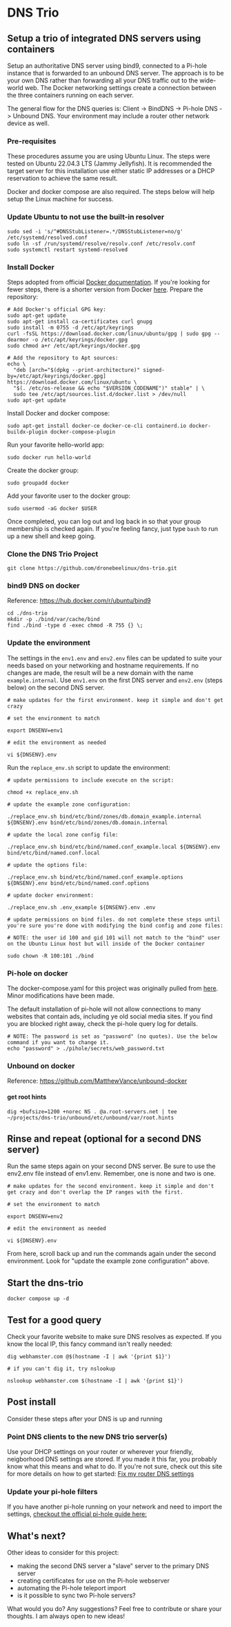 # DNS Trio
## Setup a trio of integrated DNS servers using containers
Setup an authoritative DNS server using bind9, connected to a Pi-hole instance that is forwarded to an unbound DNS server. The approach is to be your own DNS rather than forwarding all your DNS traffic out to the wide-world web. The Docker networking settings create a connection between the three containers running on each server.

The general flow for the DNS queries is: 
Client -> BindDNS -> Pi-hole DNS -> Unbound DNS. Your environment may include a router other network device as well. 
### Pre-requisites
These procedures assume you are using Ubuntu Linux. The steps were tested on Ubuntu 22.04.3 LTS (Jammy Jellyfish). It is recommended the target server for this installation use either static IP addresses or a DHCP reservation to achieve the same result.

Docker and docker compose are also required. The steps below will help setup the Linux machine for success.
### Update Ubuntu to not use the built-in resolver
```
sudo sed -i 's/^#DNSStubListener=.*/DNSStubListener=no/g' /etc/systemd/resolved.conf
sudo ln -sf /run/systemd/resolve/resolv.conf /etc/resolv.conf
sudo systemctl restart systemd-resolved
```
### Install Docker
Steps adopted from official [Docker documentation](https://docs.docker.com/engine/install/ubuntu/#install-using-the-repository). If you're looking for fewer steps, there is a shorter version from Docker [here](https://docs.docker.com/engine/install/ubuntu/#install-using-the-convenience-script). Prepare the repository:
```
# Add Docker's official GPG key:
sudo apt-get update
sudo apt-get install ca-certificates curl gnupg
sudo install -m 0755 -d /etc/apt/keyrings
curl -fsSL https://download.docker.com/linux/ubuntu/gpg | sudo gpg --dearmor -o /etc/apt/keyrings/docker.gpg
sudo chmod a+r /etc/apt/keyrings/docker.gpg

# Add the repository to Apt sources:
echo \
  "deb [arch="$(dpkg --print-architecture)" signed-by=/etc/apt/keyrings/docker.gpg] https://download.docker.com/linux/ubuntu \
  "$(. /etc/os-release && echo "$VERSION_CODENAME")" stable" | \
  sudo tee /etc/apt/sources.list.d/docker.list > /dev/null
sudo apt-get update
```
Install Docker and docker compose:
```
sudo apt-get install docker-ce docker-ce-cli containerd.io docker-buildx-plugin docker-compose-plugin
```
Run your favorite hello-world app:
```
sudo docker run hello-world
```
Create the docker group:
```
sudo groupadd docker
```
Add your favorite user to the docker group:
```
sudo usermod -aG docker $USER
```
Once completed, you can log out and log back in so that your group membership is checked again. If you're feeling fancy, just type ```bash``` to run up a new shell and keep going.
### Clone the DNS Trio Project
```
git clone https://github.com/dronebeelinux/dns-trio.git
```
### bind9 DNS on docker
Reference:
https://hub.docker.com/r/ubuntu/bind9
```
cd ./dns-trio
mkdir -p ./bind/var/cache/bind
find ./bind -type d -exec chmod -R 755 {} \;
```
### Update the environment
The settings in the ```env1.env``` and ```env2.env``` files can be updated to suite your needs based on your networking and hostname requirements. If no changes are made, the result will be a new domain with the name ```example.internal```. Use ```env1.env``` on the first DNS server and ```env2.env``` (steps below) on the second DNS server.
```
# make updates for the first environment. keep it simple and don't get crazy

# set the environment to match

export DNSENV=env1

# edit the environment as needed

vi ${DNSENV}.env
```
Run the ```replace_env.sh``` script to update the environment:
```
# update permissions to include execute on the script:

chmod +x replace_env.sh

# update the example zone configuration:

./replace_env.sh bind/etc/bind/zones/db.domain_example.internal ${DNSENV}.env bind/etc/bind/zones/db.domain.internal

# update the local zone config file:

./replace_env.sh bind/etc/bind/named.conf_example.local ${DNSENV}.env bind/etc/bind/named.conf.local

# update the options file:

./replace_env.sh bind/etc/bind/named.conf_example.options ${DNSENV}.env bind/etc/bind/named.conf.options

# update docker environment:

./replace_env.sh .env_example ${DNSENV}.env .env

# update permissions on bind files. do not complete these steps until you're sure you're done with modifying the bind config and zone files:

# NOTE: the user id 100 and gid 101 will not match to the "bind" user on the Ubuntu Linux host but will inside of the Docker container

sudo chown -R 100:101 ./bind
```
### Pi-hole on docker
The docker-compose.yaml for this project was originally pulled from
[here](https://github.com/pi-hole/docker-pi-hole). Minor modifications have been made.

The default installation of pi-hole will not allow connections to many websites that contain ads, including ye old social media sites. If you find you are blocked right away, check the pi-hole query log for details.
```
# NOTE: The password is set as "password" (no quotes). Use the below command if you want to change it.
echo "password" > ./pihole/secrets/web_password.txt
```
### Unbound on docker
Reference:
https://github.com/MatthewVance/unbound-docker

#### get root hints
```
dig +bufsize=1200 +norec NS . @a.root-servers.net | tee ~/projects/dns-trio/unbound/etc/unbound/var/root.hints
```
## Rinse and repeat (optional for a second DNS server)
Run the same steps again on your second DNS server. Be sure to use the env2.env file instead of env1.env. Remember, one is none and two is one.
```
# make updates for the second environment. keep it simple and don't get crazy and don't overlap the IP ranges with the first.

# set the environment to match

export DNSENV=env2

# edit the environment as needed

vi ${DNSENV}.env
```
From here, scroll back up and run the commands again under the second environment. Look for "update the example zone configuration" above.
## Start the dns-trio
```
docker compose up -d
```
## Test for a good query
Check your favorite website to make sure DNS resolves as expected. If you know the local IP, this fancy command isn't really needed:
```
dig webhamster.com @$(hostname -I | awk '{print $1}')

# if you can't dig it, try nslookup

nslookup webhamster.com $(hostname -I | awk '{print $1}')
```
## Post install
Consider these steps after your DNS is up and running
### Point DNS clients to the new DNS trio server(s)
Use your DHCP settings on your router or wherever your friendly, neigborhood DNS settings are stored. If you made it this far, you probably know what this means and what to do. If you're not sure, check out this site for more details on how to get started: [Fix my router DNS settings](https://letmegooglethat.com/?q=how+do+i+update+the+dns+server+setting+on+my+router%3F)
### Update your pi-hole filters
If you have another pi-hole running on your network and need to import the settings, [checkout the official pi-hole guide here:](https://docs.pi-hole.net/core/pihole-command/?h=telepor#teleport)
## What's next?
Other ideas to consider for this project:
* making the second DNS server a "slave" server to the primary DNS server
* creating certificates for use on the Pi-hole webserver
* automating the Pi-hole teleport import
* is it possible to sync two Pi-hole servers?

What would you do? Any suggestions? Feel free to contribute or share your thoughts. I am always open to new ideas!